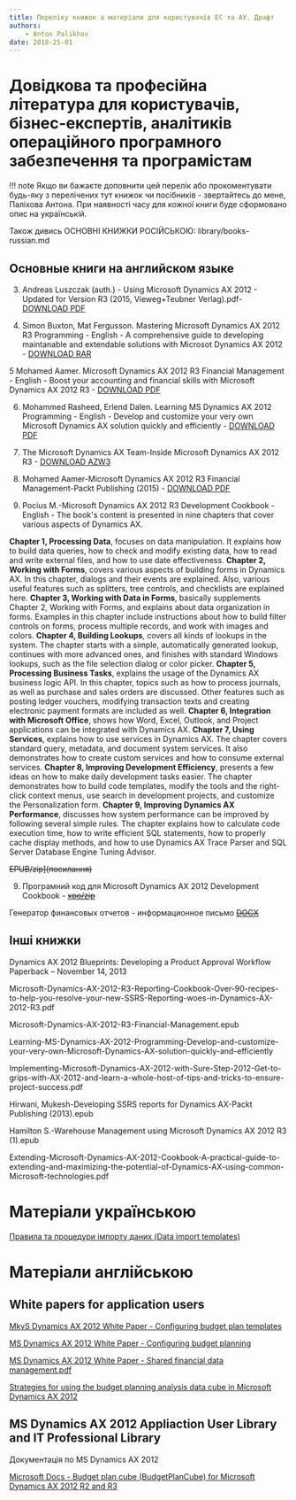 ```yaml
---
title: Переліку книжок а матеріали для користувачів ЕС та АУ. Драфт
authors:
    - Anton Palikhov
date: 2018-25-01
---
```


# Довідкова та професійна література для користувачів, бізнес-експертів, аналітиків операційного програмного забезпечення та програмістам

!!! note
    Якщо ви бажаєте доповнити цей перелік або прокоментувати будь-яку з перелічених тут книжок чи посібників - звертайтесь до мене, Паліхова Антона. При наявності часу для кожної книги буде сформовано опис на українській.

Також дивись []() ОСНОВНІ КНИЖКИ РОСІЙСЬКОЮ: library/books-russian.md  

## Основные книги на английском языке

3. Andreas Luszczak (auth.) - Using Microsoft Dynamics AX 2012 - Updated for Version R3 (2015, Vieweg+Teubner Verlag).pdf- [DOWNLOAD PDF](https://github.com/palikhov/Library-project-uken/blob/master/docs/media/Andreas%20Luszczak%20(auth.)%20-%20Using%20Microsoft%20Dynamics%20AX%202012_%20Updated%20for%20Version%20R3%20(2015%2C%20Vieweg%2BTeubner%20Verlag).pdf)

4. Simon Buxton, Mat Fergusson. Mastering Microsoft Dynamics AX 2012 R3 Programming  - English - A comprehensive guide to developing maintanable and extendable solutions with Microsot Dynamics AX 2012 - [DOWNLOAD RAR](https://github.com/palikhov/Library-project-uken/blob/master/docs/media/Buxton%20S.,%20Fergusson%20M.-Mastering%20Microsoft%20Dynamics%20AX%202012%20R3%20Programming.rar?raw=true)

5 Mohamed Aamer. Microsoft Dynamics AX 2012 R3 Financial	Management - English - Boost your accounting and financial skills with Microsoft Dynamics AX 2012 R3 - [DOWNLOAD PDF](https://github.com/palikhov/Library-project-uken/blob/master/docs/media/Buxton%20S.%2C%20Fergusson%20M.-Mastering%20Microsoft%20Dynamics%20AX%202012%20R3%20Programming.rar)

6.  Mohammed Rasheed, Erlend Dalen. Learning MS Dynamics AX 2012 Programming  - English - Develop and customize your very own Microsoft Dynamics AX solution quickly and efficiently  - [DOWNLOAD PDF](посилання)

6. The Microsoft Dynamics AX Team-Inside Microsoft Dynamics AX 2012 R3 - [DOWNLOAD AZW3](https://github.com/palikhov/Library-project-uken/blob/master/docs/media/The%20Microsoft%20Dynamics%20AX%20Team-Inside%20Microsoft%20Dynamics%20AX%202012%20R3-Microsoft%20Press%20(2014)%20(1).azw3)

7. Mohamed Aamer-Microsoft Dynamics AX 2012 R3 Financial Management-Packt Publishing (2015)  - [DOWNLOAD PDF](https://github.com/palikhov/Library-project-uken/blob/master/docs/media/Mohamed%20Aamer-Microsoft%20Dynamics%20AX%202012%20R3%20Financial%20Management-Packt%20Publishing%20(2015)%20(1).pdf)

8. Pocius M.-Microsoft Dynamics AX 2012 R3 Development Cookbook  - English - The book's content is presented in nine chapters that cover various aspects of Dynamics AX.

**Chapter 1, Processing Data**, focuses on data manipulation. It explains how to build data queries, how to check and modify existing data, how to read and write external files, and how to use date effectiveness.
**Chapter 2, Working with Forms**, covers various aspects of building forms in Dynamics AX. In this chapter, dialogs and their events are explained. Also, various useful features such as splitters, tree controls, and checklists are explained here. **Chapter 3, Working with Data in Forms**, basically supplements Chapter 2, Working with Forms, and explains about data organization in forms. Examples in this chapter include instructions about how to build filter controls on forms, process multiple records, and work with images and colors.
**Chapter 4, Building Lookups**, covers all kinds of lookups in the system. The chapter starts with a simple, automatically generated lookup, continues with more advanced ones, and finishes with standard Windows lookups, such as the file selection dialog or color picker.
**Chapter 5, Processing Business Tasks**, explains the usage of the Dynamics AX business logic API. In this chapter, topics such as how to process journals, as well as purchase and sales orders are discussed. Other features such as posting ledger vouchers, modifying transaction texts and creating electronic payment formats are included as well. **Chapter 6, Integration with Microsoft Office**, shows how Word, Excel, Outlook, and Project applications can be integrated with Dynamics AX.
**Chapter 7, Using Services**, explains how to use services in Dynamics AX. The chapter covers standard query, metadata, and document system services. It also demonstrates how to create custom services and how to consume external services.
**Chapter 8, Improving Development Efficiency**, presents a few ideas on how to make daily development tasks easier. The chapter demonstrates how to build code templates, modify the tools and the right-click context menus, use search in development projects, and customize the Personalization form.
**Chapter 9, Improving Dynamics AX Performance**, discusses how system performance can be improved by following several simple rules. The chapter explains how to calculate code execution time, how to write efficient SQL statements, how to properly cache display methods, and how to use Dynamics AX Trace Parser and SQL Server Database Engine Tuning Advisor. 

 ~~EPUB/zip](посилання)~~

9. Програмний код для Microsoft Dynamics AX 2012 Development Cookbook - ~~[xpo/zip](посилання)~~

Генератор финансовых отчетов - информационное письмо ~~[DOCX](посилання)~~

## Інші книжки

Dynamics AX 2012 Blueprints: Developing a Product Approval Workflow Paperback – November 14, 2013

Microsoft-Dynamics-AX-2012-R3-Reporting-Cookbook-Over-90-recipes-to-help-you-resolve-your-new-SSRS-Reporting-woes-in-Dynamics-AX-2012-R3.pdf

Microsoft-Dynamics-AX-2012-R3-Financial-Management.epub

Learning-MS-Dynamics-AX-2012-Programming-Develop-and-customize-your-very-own-Microsoft-Dynamics-AX-solution-quickly-and-efficiently 

Implementing-Microsoft-Dynamics-AX-2012-with-Sure-Step-2012-Get-to-grips-with-AX-2012-and-learn-a-whole-host-of-tips-and-tricks-to-ensure-project-success.pdf

Hirwani, Mukesh-Developing SSRS reports for Dynamics AX-Packt Publishing (2013).epub

Hamilton S.-Warehouse Management using Microsoft Dynamics AX 2012 R3 (1).epub

Extending-Microsoft-Dynamics-AX-2012-Cookbook-A-practical-guide-to-extending-and-maximizing-the-potential-of-Dynamics-AX-using-common-Microsoft-technologies.pdf

# Матеріали українською

[Правила та процедури імпорту даних (Data import templates)](https://raw.githubusercontent.com/palikhov/Library-project-uken/master/docs/media/UKEN-RULES-IMPORT-DATA.pdf)

# Матеріали англійською

## White papers for application users 

[MkvS Dynamics AX 2012 White Paper - Configuring budget plan templates](https://github.com/palikhov/Library-project-uken/blob/master/docs/media/MS%20Dynamics%20AX%202012%20White%20Paper%20-%20Configuring%20budget%20plan%20templates.pdf)

[MS Dynamics AX 2012 White Paper - Configuring budget planning](https://raw.githubusercontent.com/palikhov/Library-project-uken/master/docs/media/MS%20Dynamics%20AX%202012%20White%20Paper%20-%20Configuring%20budget%20planning.pdf)

[MS Dynamics AX 2012 White Paper - Shared financial data management.pdf](https://raw.githubusercontent.com/palikhov/Library-project-uken/master/docs/media/MS%20Dynamics%20AX%202012%20White%20Paper%20-%20Shared%20financial%20data%20management.pdf)

[Strategies for using the budget planning analysis data cube in Microsoft Dynamics AX 2012](https://raw.githubusercontent.com/palikhov/Library-project-uken/master/docs/media/MS%20Dynamics%20AX%202012%20White%20Paper%20-%20Strategies%20for%20using%20the%20budget%20planning%20analysis%20data%20cube%20in%20Microsoft%20Dynamics%20AX%202012.pdf)

## MS Dynamics AX 2012 Appliaction User Library and IT Professional Library

Документація по MS Dynamics AX 2012

[Microsoft Docs - Budget plan cube (BudgetPlanCube) for Microsoft Dynamics AX 2012 R2 and R3](https://docs.microsoft.com/en-us/dynamicsax-2012/appuser-itpro/budget-plan-cube-budgetplancube-for-microsoft-dynamics-ax-2012-r2-and-r3)

